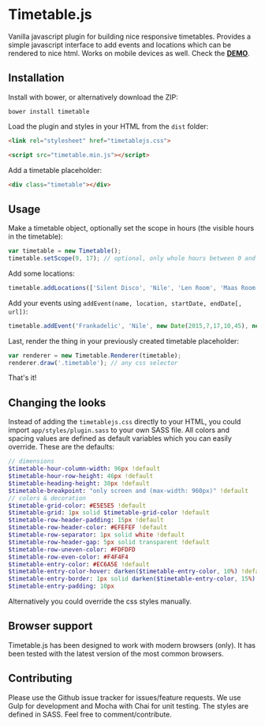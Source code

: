 # Timetable.js
Vanilla javascript plugin for building nice responsive timetables. Provides a simple javascript interface to add events and locations which can be rendered to nice html. Works on mobile devices as well. Check the **[DEMO](http://timetablejs.grible.co)**.

## Installation
Install with bower, or alternatively download the ZIP:

```
bower install timetable
```

Load the plugin and styles in your HTML from the `dist` folder:
```html
<link rel="stylesheet" href="timetablejs.css">

<script src="timetable.min.js"></script>
```
Add a timetable placeholder:
```html
<div class="timetable"></div>
```

## Usage
Make a timetable object, optionally set the scope in hours (the visible hours in the timetable):
```javascript
var timetable = new Timetable();
timetable.setScope(9, 17); // optional, only whole hours between 0 and 23
```
Add some locations:
```javascript
timetable.addLocations(['Silent Disco', 'Nile', 'Len Room', 'Maas Room']);
```
Add your events using `addEvent(name, location, startDate, endDate[, url])`:
```javascript
timetable.addEvent('Frankadelic', 'Nile', new Date(2015,7,17,10,45), new Date(2015,7,17,12,30));
```

Last, render the thing in your previously created timetable placeholder:
```javascript
var renderer = new Timetable.Renderer(timetable);
renderer.draw('.timetable'); // any css selector
```
That's it!

## Changing the looks
Instead of adding the `timetablejs.css` directly to your HTML, you could import `app/styles/plugin.sass` to your own SASS file. All colors and spacing values are defined as default variables which you can easily override. These are the defaults:
```sass
// dimensions
$timetable-hour-column-width: 96px !default
$timetable-hour-row-height: 46px !default
$timetable-heading-height: 30px !default
$timetable-breakpoint: "only screen and (max-width: 960px)" !default
// colors & decoration
$timetable-grid-color: #E5E5E5 !default
$timetable-grid: 1px solid $timetable-grid-color !default
$timetable-row-header-padding: 15px !default
$timetable-row-header-color: #EFEFEF !default
$timetable-row-separator: 1px solid white !default
$timetable-row-header-gap: 5px solid transparent !default
$timetable-row-uneven-color: #FDFDFD
$timetable-row-even-color: #F4F4F4
$timetable-entry-color: #EC6A5E !default
$timetable-entry-color-hover: darken($timetable-entry-color, 10%) !default
$timetable-entry-border: 1px solid darken($timetable-entry-color, 15%) !default
$timetable-entry-padding: 10px
```

Alternatively you could override the css styles manually.

## Browser support
Timetable.js has been designed to work with modern browsers (only). It has been tested with the latest version of the most common browsers.

## Contributing
Please use the Github issue tracker for issues/feature requests. We use Gulp for development and Mocha with Chai for unit testing. The styles are defined in SASS. Feel free to comment/contribute.
